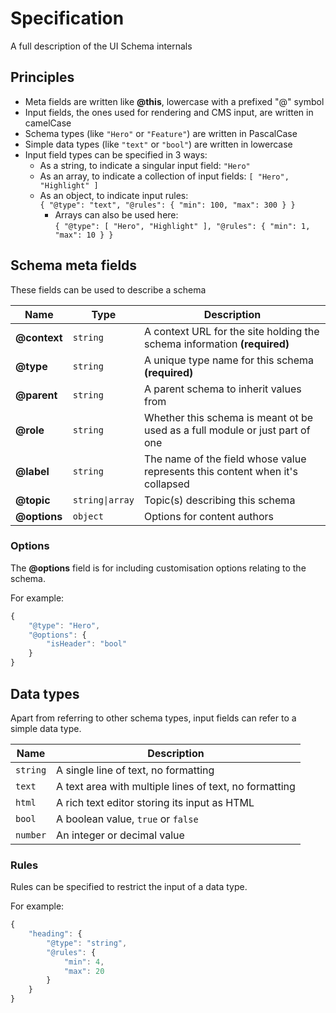 # Specification

A full description of the UI Schema internals

## Principles

* Meta fields are written like **@this**, lowercase with a prefixed "@" symbol
* Input fields, the ones used for rendering and CMS input, are written in camelCase
* Schema types (like `"Hero"` or `"Feature"`) are written in PascalCase
* Simple data types (like `"text"` or `"bool"`) are written in lowercase
* Input field types can be specified in 3 ways:
    * As a string, to indicate a singular input field: `"Hero"`
    * As an array, to indicate a collection of input fields: `[ "Hero", "Highlight" ]`
    * As an object, to indicate input rules:  
        `{ "@type": "text", "@rules": { "min": 100, "max": 300 } }`
        * Arrays can also be used here:  
            `{ "@type": [ "Hero", "Highlight" ], "@rules": { "min": 1, "max": 10 } }`

## Schema meta fields

These fields can be used to describe a schema

| Name | Type | Description |
| --- | --- | --- |
| **@context** | `string` | A context URL for the site holding the schema information **(required)** |
| **@type** | `string` | A unique type name for this schema **(required)** |
| **@parent** | `string` | A parent schema to inherit values from |
| **@role** | `string` | Whether this schema is meant ot be used as a full module or just part of one |
| **@label** | `string` | The name of the field whose value represents this content when it's collapsed |
| **@topic** | `string\|array` | Topic(s) describing this schema |
| **@options** | `object` | Options for content authors |

### Options

The **@options** field is for including customisation options relating to the schema. 

For example:

```javascript
{
    "@type": "Hero",
    "@options": {
        "isHeader": "bool"
    }
}
```


## Data types

Apart from referring to other schema types, input fields can refer to a simple data type.

| Name | Description |
| --- | --- |
| `string` | A single line of text, no formatting |
| `text` | A text area with multiple lines of text, no formatting |
| `html` | A rich text editor storing its input as HTML |
| `bool` | A boolean value, `true` or `false` |
| `number` | An integer or decimal value |

### Rules

Rules can be specified to restrict the input of a data type.

For example:

```javascript
{
    "heading": {
        "@type": "string",
        "@rules": {
            "min": 4,
            "max": 20
        }
    }
}
```
